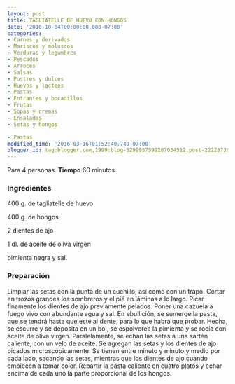 ```yaml
---
layout: post
title: TAGLIATELLE DE HUEVO CON HONGOS
date: '2010-10-04T00:00:00.000-07:00'
categories:
- Carnes y derivados
- Mariscos y moluscos
- Verduras y legumbres
- Pescados
- Arroces
- Salsas
- Postres y dulces
- Huevos y lacteos
- Pastas
- Entrantes y bocadillos
- Frutas
- Sopas y cremas
- Ensaladas
- Setas y hongos

- Pastas
modified_time: '2016-03-16T01:52:40.749-07:00'
blogger_id: tag:blogger.com,1999:blog-5299957599287034512.post-2222873868697654604
---
```


Para 4 personas.
<b>Tiempo</b> 60 minutos.

<h3>Ingredientes</h3>

400 g. de tagliatelle de huevo

400 g. de hongos

2 dientes de ajo

1 dl. de aceite de oliva virgen

pimienta negra y sal.

<h3>Preparación</h3>

Limpiar las setas con la punta de un cuchillo, así como con un trapo. Cortar en trozos grandes los sombreros y el pié en láminas a lo largo. Picar finamente los dientes de ajo previamente pelados. Poner una cazuela a fuego vivo con abundante agua y sal. En ebullición, se sumerge la pasta, que se tendrá hasta que esté al dente, para lo que habrá que probar. Hecha, se escurre y se deposita en un bol, se espolvorea la pimienta y se rocía con aceite de oliva virgen. Paralelamente, se echan las setas a una sartén caliente, con un velo de aceite. Se agregan las setas y los dientes de ajo picados microscópicamente. Se tienen entre minuto y minuto y medio por cada lado, sacando las setas, mientras que los dientes de ajo cuando empiecen a tomar color. Repartir la pasta caliente en cuatro platos y echar encima de cada uno la parte proporcional de los hongos.

